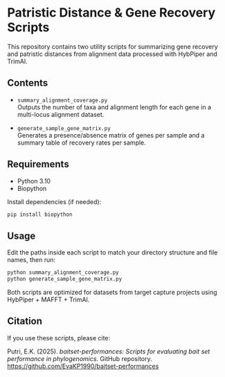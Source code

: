 # Patristic Distance & Gene Recovery Scripts

This repository contains two utility scripts for summarizing gene recovery and patristic distances from alignment data processed with HybPiper and TrimAl.

## Contents

- `summary_alignment_coverage.py`  
  Outputs the number of taxa and alignment length for each gene in a multi-locus alignment dataset.

- `generate_sample_gene_matrix.py`  
  Generates a presence/absence matrix of genes per sample and a summary table of recovery rates per sample.

## Requirements

- Python 3.10
- Biopython

Install dependencies (if needed):

```bash
pip install biopython
```

## Usage

Edit the paths inside each script to match your directory structure and file names, then run:

```bash
python summary_alignment_coverage.py
python generate_sample_gene_matrix.py
```

Both scripts are optimized for datasets from target capture projects using HybPiper + MAFFT + TrimAl.

## Citation

If you use these scripts, please cite:

Putri, E.K. (2025). *baitset-performances: Scripts for evaluating bait set performance in phylogenomics*. GitHub repository. https://github.com/EvaKP1990/baitset-performances

